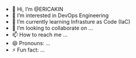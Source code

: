 - 👋 Hi, I’m @ERICAKIN
- 👀 I’m interested in DevOps Engineering
- 🌱 I’m currently learning Infrasture as Code (IaC)
- 💞️ I’m looking to collaborate on ...
- 📫 How to reach me ...
- 😄 Pronouns: ...
- ⚡ Fun fact: ...

<!---
ERICAKIN/ERICAKIN is a ✨ special ✨ repository because its `README.md` (this file) appears on your GitHub profile.
You can click the Preview link to take a look at your changes.
--->
